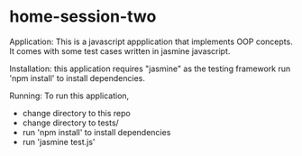 # home-session-two

Application:
This is a javascript appplication that implements OOP concepts. It comes with some test cases written in jasmine javascript.

Installation:
this application requires "jasmine" as the testing framework
run 'npm install' to install dependencies.

Running:
To run this application,
- change directory to this repo
- change directory to tests/
- run 'npm install' to install dependencies
- run 'jasmine test.js'
